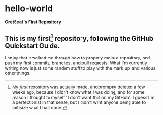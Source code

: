 # hello-world
**GretSeat's First Repository**
## This is my first[^1] repository, following the GitHub Quickstart Guide.

I enjoy that it walked me through how to properly make a repository, and push my first commits, branches, and pull requests. What I'm currently writing now is just some random stuff to play with the mark up, and various other things.

[^1]: My *first* repository was actually made, and promptly deleted a few weeks ago, because I didn't know what I was doing, and for some reason I thought to myself "I don't want that on my GitHub". I guess I'm a perfectionist in that sense, but I didn't want anyone being able to critisize what I had done. 
